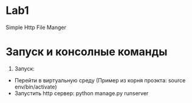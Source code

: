 # Lab1
Simple Http File Manger

**Запуск и консолные команды**
=====================
1. Запуск:
* Перейти в виртуальную среду (Пример из корня проэкта: source env/bin/activate)
* Запустить http сервер: python manage.py runserver